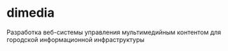 # dimedia
Разработка веб-системы управления мультимедийным контентом для городской информационной инфраструктуры
